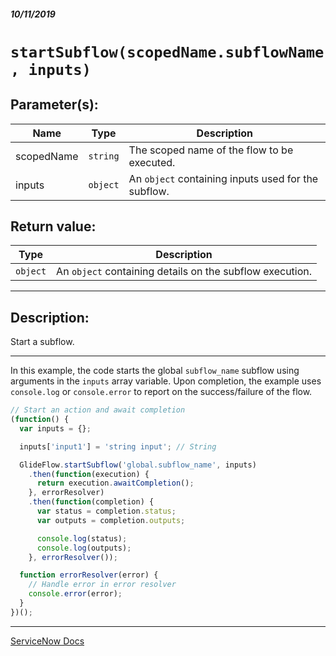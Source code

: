 ##### 10/11/2019
# `startSubflow(scopedName.subflowName, inputs)`

## Parameter(s):
| Name | Type | Description |
|---|---|---|
| scopedName | `string` | The scoped name of the flow to be executed. |
| inputs | `object` | An `object` containing inputs used for the subflow. |

## Return value:
| Type | Description |
|---|---|
| `object` | An `object` containing details on the subflow execution. |

---

## Description:
Start a subflow.

---

In this example, the code starts the global `subflow_name` subflow using arguments in the `inputs` array variable.  Upon completion, the example uses `console.log` or `console.error` to report on the success/failure of the flow.
```js
// Start an action and await completion
(function() {
  var inputs = {};

  inputs['input1'] = 'string input'; // String

  GlideFlow.startSubflow('global.subflow_name', inputs)
    .then(function(execution) {
      return execution.awaitCompletion();
    }, errorResolver)
    .then(function(completion) {
      var status = completion.status;
      var outputs = completion.outputs;

      console.log(status);
      console.log(outputs);
    }, errorResolver());

  function errorResolver(error) {
    // Handle error in error resolver
    console.error(error);
  }
})();
```

---

[ServiceNow Docs](https://developer.servicenow.com/app.do#!/api_doc?v=newyork&id=GlideFlow-startSubflow)